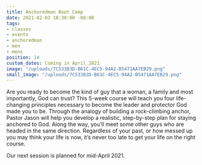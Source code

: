 ```yaml
---
title: Anchoredman Boot Camp
date: 2021-02-03 18:30:00 -08:00
tags:
- classes
- events
- anchoredman
- men
- mens
position: 14
custom_dates: Coming in April 2021
image: "/uploads/7C533B3D-B61C-4EC5-94A2-B5471AA7EB29.png"
small_image: "/uploads/7C533B3D-B61C-4EC5-94A2-B5471AA7EB29.png"
---
```


Are you ready to become the kind of guy that a woman, a family and most importantly, God can trust? This 5-week course will teach you four life-changing principles necessary to become the leader and protector God made you to be. Through the analogy of building a rock-climbing anchor, Pastor Jason will help you develop a realistic, step-by-step plan for staying anchored to God. Along the way, you’ll meet some other guys who are headed in the same direction. Regardless of your past, or how messed up you may think your life is now, it’s never too late to get your life on the right course. 

Our next session is planned for mid-April 2021. 